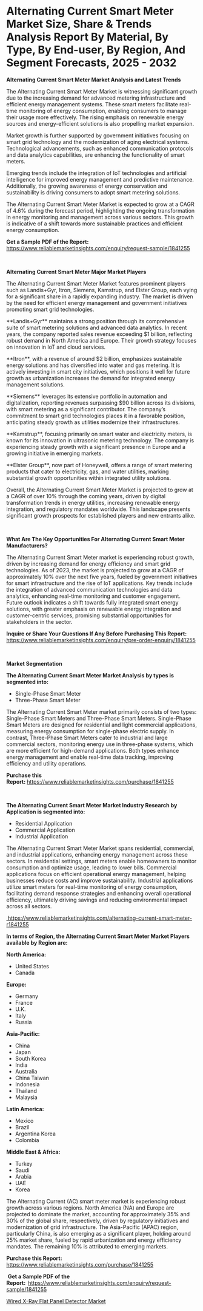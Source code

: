 <p><h1>Alternating Current Smart Meter Market Size, Share & Trends Analysis Report By Material, By Type, By End-user, By Region, And Segment Forecasts, 2025 - 2032</h1></p><p><strong>Alternating Current Smart Meter Market Analysis and Latest Trends</strong></p>
<p><p>The Alternating Current Smart Meter Market is witnessing significant growth due to the increasing demand for advanced metering infrastructure and efficient energy management systems. These smart meters facilitate real-time monitoring of energy consumption, enabling consumers to manage their usage more effectively. The rising emphasis on renewable energy sources and energy-efficient solutions is also propelling market expansion. </p><p>Market growth is further supported by government initiatives focusing on smart grid technology and the modernization of aging electrical systems. Technological advancements, such as enhanced communication protocols and data analytics capabilities, are enhancing the functionality of smart meters. </p><p>Emerging trends include the integration of IoT technologies and artificial intelligence for improved energy management and predictive maintenance. Additionally, the growing awareness of energy conservation and sustainability is driving consumers to adopt smart metering solutions. </p><p>The Alternating Current Smart Meter Market is expected to grow at a CAGR of 4.6% during the forecast period, highlighting the ongoing transformation in energy monitoring and management across various sectors. This growth is indicative of a shift towards more sustainable practices and efficient energy consumption.</p></p>
<p><strong>Get a Sample PDF of the Report:&nbsp;</strong> <a href="https://www.reliablemarketinsights.com/enquiry/request-sample/1841255?utm_campaign=2280&utm_medium=2&utm_source=Github&utm_content=ia&utm_term=12042025&utm_id=alternating-current-smart-meter">https://www.reliablemarketinsights.com/enquiry/request-sample/1841255</a></p>
<p>&nbsp;</p>
<p><strong>Alternating Current Smart Meter Major Market Players</strong></p>
<p><p>The Alternating Current Smart Meter Market features prominent players such as Landis+Gyr, Itron, Siemens, Kamstrup, and Elster Group, each vying for a significant share in a rapidly expanding industry. The market is driven by the need for efficient energy management and government initiatives promoting smart grid technologies.</p><p>**Landis+Gyr** maintains a strong position through its comprehensive suite of smart metering solutions and advanced data analytics. In recent years, the company reported sales revenue exceeding $1 billion, reflecting robust demand in North America and Europe. Their growth strategy focuses on innovation in IoT and cloud services.</p><p>**Itron**, with a revenue of around $2 billion, emphasizes sustainable energy solutions and has diversified into water and gas metering. It is actively investing in smart city initiatives, which positions it well for future growth as urbanization increases the demand for integrated energy management solutions.</p><p>**Siemens** leverages its extensive portfolio in automation and digitalization, reporting revenues surpassing $90 billion across its divisions, with smart metering as a significant contributor. The company’s commitment to smart grid technologies places it in a favorable position, anticipating steady growth as utilities modernize their infrastructures.</p><p>**Kamstrup**, focusing primarily on smart water and electricity meters, is known for its innovation in ultrasonic metering technology. The company is experiencing steady growth with a significant presence in Europe and a growing initiative in emerging markets.</p><p>**Elster Group**, now part of Honeywell, offers a range of smart metering products that cater to electricity, gas, and water utilities, marking substantial growth opportunities within integrated utility solutions. </p><p>Overall, the Alternating Current Smart Meter Market is projected to grow at a CAGR of over 10% through the coming years, driven by digital transformation trends in energy utilities, increasing renewable energy integration, and regulatory mandates worldwide. This landscape presents significant growth prospects for established players and new entrants alike.</p></p>
<p>&nbsp;</p>
<p><strong>What Are The Key Opportunities For Alternating Current Smart Meter Manufacturers?</strong></p>
<p><p>The Alternating Current Smart Meter market is experiencing robust growth, driven by increasing demand for energy efficiency and smart grid technologies. As of 2023, the market is projected to grow at a CAGR of approximately 10% over the next five years, fueled by government initiatives for smart infrastructure and the rise of IoT applications. Key trends include the integration of advanced communication technologies and data analytics, enhancing real-time monitoring and customer engagement. Future outlook indicates a shift towards fully integrated smart energy solutions, with greater emphasis on renewable energy integration and customer-centric services, promising substantial opportunities for stakeholders in the sector.</p></p>
<p><strong>Inquire or Share Your Questions If Any Before Purchasing This Report:</strong> <a href="https://www.reliablemarketinsights.com/enquiry/pre-order-enquiry/1841255?utm_campaign=2280&utm_medium=2&utm_source=Github&utm_content=ia&utm_term=12042025&utm_id=alternating-current-smart-meter">https://www.reliablemarketinsights.com/enquiry/pre-order-enquiry/1841255</a></p>
<p>&nbsp;</p>
<p><strong>Market Segmentation</strong></p>
<p><strong>The Alternating Current Smart Meter Market Analysis by types is segmented into:</strong></p>
<p><ul><li>Single-Phase Smart Meter</li><li>Three-Phase Smart Meter</li></ul></p>
<p><p>The Alternating Current Smart Meter market primarily consists of two types: Single-Phase Smart Meters and Three-Phase Smart Meters. Single-Phase Smart Meters are designed for residential and light commercial applications, measuring energy consumption for single-phase electric supply. In contrast, Three-Phase Smart Meters cater to industrial and large commercial sectors, monitoring energy use in three-phase systems, which are more efficient for high-demand applications. Both types enhance energy management and enable real-time data tracking, improving efficiency and utility operations.</p></p>
<p><strong>Purchase this Report:&nbsp;</strong><a href="https://www.reliablemarketinsights.com/purchase/1841255?utm_campaign=2280&utm_medium=2&utm_source=Github&utm_content=ia&utm_term=12042025&utm_id=alternating-current-smart-meter">https://www.reliablemarketinsights.com/purchase/1841255</a></p>
<p>&nbsp;</p>
<p><strong>The Alternating Current Smart Meter Market Industry Research by Application is segmented into:</strong></p>
<p><ul><li>Residential Application</li><li>Commercial Application</li><li>Industrial Application</li></ul></p>
<p><p>The Alternating Current Smart Meter Market spans residential, commercial, and industrial applications, enhancing energy management across these sectors. In residential settings, smart meters enable homeowners to monitor consumption and optimize usage, leading to lower bills. Commercial applications focus on efficient operational energy management, helping businesses reduce costs and improve sustainability. Industrial applications utilize smart meters for real-time monitoring of energy consumption, facilitating demand response strategies and enhancing overall operational efficiency, ultimately driving savings and reducing environmental impact across all sectors.</p></p>
<p><a href="https://www.reliablemarketinsights.com/alternating-current-smart-meter-r1841255?utm_campaign=2280&utm_medium=2&utm_source=Github&utm_content=ia&utm_term=12042025&utm_id=alternating-current-smart-meter">&nbsp;https://www.reliablemarketinsights.com/alternating-current-smart-meter-r1841255</a></p>
<p><strong>In terms of Region, the Alternating Current Smart Meter Market Players available by Region are:</strong></p>
<p>
    <p> <strong> North America: </strong>
        <ul>
            <li>United States</li>
            <li>Canada</li>
        </ul>
        </p> 
    <p> <strong> Europe: </strong>
        <ul>
            <li>Germany</li>
            <li>France</li>
            <li>U.K.</li>
            <li>Italy</li>
            <li>Russia</li>
        </ul>
        </p> 
    <p> <strong> Asia-Pacific: </strong>
        <ul>
            <li>China</li>
            <li>Japan</li>
            <li>South Korea</li>
            <li>India</li>
            <li>Australia</li>
            <li>China Taiwan</li>
            <li>Indonesia</li>
            <li>Thailand</li>
            <li>Malaysia</li>
        </ul>
        </p> 
    <p> <strong> Latin America: </strong>
        <ul>
            <li>Mexico</li>
            <li>Brazil</li>
            <li>Argentina Korea</li>
            <li>Colombia</li>
        </ul>
        </p> 
    <p> <strong> Middle East & Africa: </strong>
        <ul>
            <li>Turkey</li>
            <li>Saudi</li>
            <li>Arabia</li>
            <li>UAE</li>
            <li>Korea</li>
        </ul>
    </p>
    </p>
<p><p>The Alternating Current (AC) smart meter market is experiencing robust growth across various regions. North America (NA) and Europe are projected to dominate the market, accounting for approximately 35% and 30% of the global share, respectively, driven by regulatory initiatives and modernization of grid infrastructure. The Asia-Pacific (APAC) region, particularly China, is also emerging as a significant player, holding around 25% market share, fueled by rapid urbanization and energy efficiency mandates. The remaining 10% is attributed to emerging markets.</p></p>
<p><strong>Purchase this Report: </strong><a href="https://www.reliablemarketinsights.com/purchase/1841255?utm_campaign=2280&utm_medium=2&utm_source=Github&utm_content=ia&utm_term=12042025&utm_id=alternating-current-smart-meter">https://www.reliablemarketinsights.com/purchase/1841255</a></p>
<p>&nbsp;<strong>Get a Sample PDF of the Report:&nbsp;&nbsp;</strong><a href="https://www.reliablemarketinsights.com/enquiry/request-sample/1841255?utm_campaign=2280&utm_medium=2&utm_source=Github&utm_content=ia&utm_term=12042025&utm_id=alternating-current-smart-meter">https://www.reliablemarketinsights.com/enquiry/request-sample/1841255</a></p>
<p><strong></strong></p>
<p><p><a href="https://github.com/brinnoifon/Market-Research-Report-List-1/blob/main/wired-x-ray-flat-panel-detector-market.md?utm_campaign=2280&utm_medium=2&utm_source=Github&utm_content=ia&utm_term=12042025&utm_id=alternating-current-smart-meter">Wired X-Ray Flat Panel Detector Market</a></p></p>